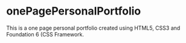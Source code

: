 # onePagePersonalPortfolio
This is a one page personal portfolio created using HTML5, CSS3 and Foundation 6 (CSS Framework.
